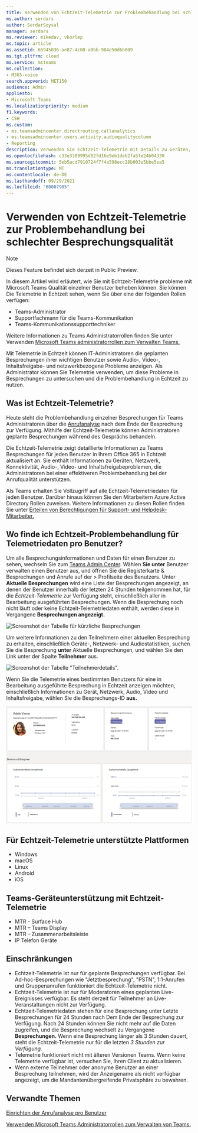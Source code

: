 ```yaml
---
title: Verwenden von Echtzeit-Telemetrie zur Problembehandlung bei schlechter Besprechungsqualität
ms.author: serdars
author: SerdarSoysal
manager: serdars
ms.reviewer: mikedav, vkorlep
ms.topic: article
ms.assetid: 66945036-ae87-4c08-a0bb-984e50d6b009
ms.tgt.pltfrm: cloud
ms.service: msteams
ms.collection:
- M365-voice
search.appverid: MET150
audience: Admin
appliesto:
- Microsoft Teams
ms.localizationpriority: medium
f1.keywords:
- CSH
ms.custom:
- ms.teamsadmincenter.directrouting.callanalytics
- ms.teamsadmincenter.users.activity.audioqualitycolumn
- Reporting
description: Verwenden Sie Echtzeit-Telemetrie mit Details zu Geräten, Netzwerken und Konnektivität, um Benutzerprobleme bei Microsoft Teams Besprechungen zu beheben.
ms.openlocfilehash: c33e3309995d82fd16e9eb1deb2fa5fe24b04330
ms.sourcegitcommit: 5eb5acd7910724f7f4a598ecc28b003e5bbe5ea5
ms.translationtype: MT
ms.contentlocale: de-DE
ms.lasthandoff: 09/29/2021
ms.locfileid: "60007905"
---
```

# <a name="use-real-time-telemetry-to-troubleshoot-poor-meeting-quality"></a>Verwenden von Echtzeit-Telemetrie zur Problembehandlung bei schlechter Besprechungsqualität

> [!NOTE]
> Dieses Feature befindet sich derzeit in Public Preview.

In diesem Artikel wird erläutert, wie Sie mit Echtzeit-Telemetrie probleme mit Microsoft Teams Qualität einzelner Benutzer beheben können. Sie können Die Telemetrie in Echtzeit sehen, wenn Sie über eine der folgenden Rollen verfügen:

- Teams-Administrator
- Supportfachmann für die Teams-Kommunikation
- Teams-Kommunikationssupporttechniker

Weitere Informationen zu Teams Administratorrollen finden Sie unter Verwenden [Microsoft Teams administratorrollen zum Verwalten Teams.](/MicrosoftTeams/using-admin-roles)

Mit Telemetrie in Echtzeit können IT-Administratoren die geplanten Besprechungen ihrer wichtigen Benutzer sowie Audio-, Video-, Inhaltsfreigabe- und netzwerkbezogene Probleme anzeigen. Als Administrator können Sie Telemetrie verwenden, um diese Probleme in Besprechungen zu untersuchen und die Problembehandlung in Echtzeit zu nutzen.

## <a name="what-is-real-time-telemetry"></a>Was ist Echtzeit-Telemetrie?

Heute steht die Problembehandlung einzelner Besprechungen für Teams Administratoren über die [Anrufanalyse](use-call-analytics-to-troubleshoot-poor-call-quality.md) nach dem Ende der Besprechung zur Verfügung. Mithilfe der Echtzeit-Telemetrie können Administratoren geplante Besprechungen während des Gesprächs behandeln.

Die Echtzeit-Telemetrie zeigt detaillierte Informationen zu Teams Besprechungen für jeden Benutzer in Ihrem Office 365 in Echtzeit aktualisiert an. Sie enthält Informationen zu Geräten, Netzwerk, Konnektivität, Audio-, Video- und Inhaltsfreigabeproblemen, die Administratoren bei einer effektiveren Problembehandlung bei der Anrufqualität unterstützen.

Als Teams erhalten Sie Vollzugriff auf alle Echtzeit-Telemetriedaten für jeden Benutzer. Darüber hinaus können Sie den Mitarbeitern Azure Active Directory Rollen zuweisen. Weitere Informationen zu diesen Rollen finden Sie unter [Erteilen von Berechtigungen für Support- und Helpdesk-Mitarbeiter.](set-up-call-analytics.md#give-permission-to-support-and-helpdesk-staff)

## <a name="where-to-find-per-user-real-time-troubleshooting-telemetry"></a>Wo finde ich Echtzeit-Problembehandlung für Telemetriedaten pro Benutzer?

Um alle Besprechungsinformationen und Daten für einen Benutzer zu sehen, wechseln Sie zum [Teams Admin Center](https://admin.teams.microsoft.com). Wählen **Sie unter** Benutzer verwalten einen Benutzer aus, und öffnen Sie die Registerkarte & Besprechungen und Anrufe auf der  >  Profilseite des Benutzers.  Unter **Aktuelle Besprechungen** wird eine Liste der Besprechungen angezeigt, an denen der Benutzer innerhalb der letzten 24 Stunden teilgenommen hat, für die *Echtzeit-Telemetrie* zur Verfügung steht, einschließlich aller in Bearbeitung ausgeführten Besprechungen. Wenn die Besprechung noch nicht läuft oder keine Echtzeit-Telemetriedaten enthält, werden diese in Vergangene **Besprechungen angezeigt.**

![Screenshot der Tabelle für kürzliche Besprechungen](media/recent-meetings.png)

Um weitere Informationen zu den Teilnehmern einer aktuellen Besprechung zu erhalten, einschließlich Geräte-, Netzwerk- und Audiostatistiken, suchen Sie die Besprechung **unter** Aktuelle Besprechungen, und wählen Sie den Link unter der Spalte **Teilnehmer** aus.

![Screenshot der Tabelle "Teilnehmerdetails".](media/participant-details.png)

Wenn Sie die Telemetrie eines bestimmten Benutzers für eine in Bearbeitung ausgeführte Besprechung in Echtzeit anzeigen möchten, einschließlich Informationen zu Gerät, Netzwerk, Audio, Video und Inhaltsfreigabe, wählen Sie die Besprechungs-ID **aus.**

![Screenshot der Benutzersitzungsdaten der Anrufanalyse](media/real-time-telemetry.png)

## <a name="platforms-supported-for-real-time-telemetry"></a>Für Echtzeit-Telemetrie unterstützte Plattformen

- Windows
- macOS
- Linux
- Android
- iOS

## <a name="teams-devices-support-with-real-time-telemetry"></a>Teams-Geräteunterstützung mit Echtzeit-Telemetrie

- MTR - Surface Hub
- MTR – Teams Display
- MTR – Zusammenarbeitsleiste
- IP Telefon Geräte

## <a name="limitations"></a>Einschränkungen

- Echtzeit-Telemetrie ist nur für geplante Besprechungen verfügbar. Bei Ad-hoc-Besprechungen wie "Jetztbesprechung", "PSTN", 1:1-Anrufen und Gruppenanrufen funktioniert die Echtzeit-Telemetrie nicht.
- Echtzeit-Telemetrie ist nur für Moderatoren eines geplanten Live-Ereignisses verfügbar. Es steht derzeit für Teilnehmer an Live-Veranstaltungen nicht zur Verfügung.
- Echtzeit-Telemetriedaten stehen für eine  Besprechung unter Letzte Besprechungen für 24 Stunden nach Dem Ende der Besprechung zur Verfügung. Nach 24 Stunden können Sie nicht mehr auf die Daten zugreifen, und die Besprechung wechselt zu Vergangene **Besprechungen.** Wenn eine Besprechung länger als 3 Stunden dauert, steht die Echtzeit-Telemetrie nur für die letzten *3 Stunden zur Verfügung.*
- Telemetrie funktioniert nicht mit älteren Versionen Teams. Wenn keine Telemetrie verfügbar ist, versuchen Sie, Ihren Client zu aktualisieren.
- Wenn externe Teilnehmer oder anonyme Benutzer an einer  Besprechung teilnehmen, wird der Anzeigename als nicht verfügbar angezeigt, um die Mandantenübergreifende Privatsphäre zu bewahren.

## <a name="related-topics"></a>Verwandte Themen

[Einrichten der Anrufanalyse pro Benutzer](set-up-call-analytics.md)

[Verwenden Microsoft Teams Administratorrollen zum Verwalten von Teams.](/MicrosoftTeams/using-admin-roles)
